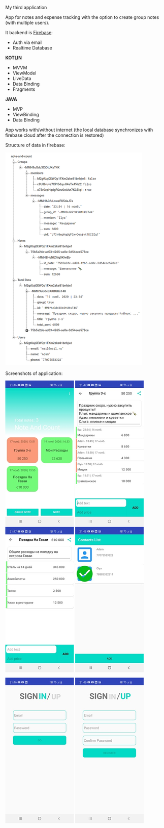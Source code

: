My third application

App for notes and expense tracking with the option to create group notes (with multiple users).


It backend is [Firebase](https://github.com/ZaberZiv/Note-Count/tree/main/app/src/main/java/com/zivapp/notes/firebase):
- Auth via email
- Realtime Database


**KOTLIN**
* MVVM
* ViewModel
* LiveData
* Data Binding
* Fragments


**JAVA**
* MVP
* ViewBinding
* Data Binding


App works with/without internet (the local database synchronizes with firebase cloud after the connection is restored)

Structure of data in firebase:


![Image alt](https://github.com/ZaberZiv/Note-Count/blob/main/screenshots/Screenshot_1.png)

Screenshots of application:


![Image alt](https://github.com/ZaberZiv/Note-Count/blob/main/screenshots/Screenshot_20203.jpg)
![Image alt](https://github.com/ZaberZiv/Note-Count/blob/main/screenshots/Screenshot_20204.jpg)
![Image alt](https://github.com/ZaberZiv/Note-Count/blob/main/screenshots/Screenshot_20205.jpg)
![Image alt](https://github.com/ZaberZiv/Note-Count/blob/main/screenshots/Screenshot_20206.jpg)

![Image alt](https://github.com/ZaberZiv/Note-Count/blob/main/screenshots/Screenshot_20201.jpg)
![Image alt](https://github.com/ZaberZiv/Note-Count/blob/main/screenshots/Screenshot_20202.jpg)
